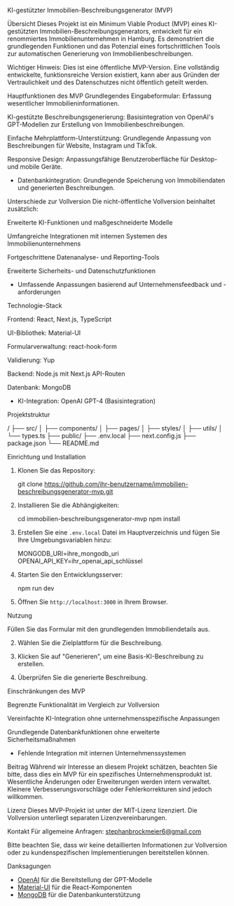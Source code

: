 KI-gestützter Immobilien-Beschreibungsgenerator (MVP)

Übersicht
Dieses Projekt ist ein Minimum Viable Product (MVP) eines KI-gestützten Immobilien-Beschreibungsgenerators, entwickelt für ein renommiertes Immobilienunternehmen in Hamburg. Es demonstriert die grundlegenden Funktionen und das Potenzial eines fortschrittlichen Tools zur automatischen Generierung von Immobilienbeschreibungen.

Wichtiger Hinweis: Dies ist eine öffentliche MVP-Version. Eine vollständig entwickelte, funktionsreiche Version existiert, kann aber aus Gründen der Vertraulichkeit und des Datenschutzes nicht öffentlich geteilt werden.

Hauptfunktionen des MVP
Grundlegendes Eingabeformular: Erfassung wesentlicher Immobilieninformationen.

KI-gestützte Beschreibungsgenerierung: Basisintegration von OpenAI's GPT-Modellen zur Erstellung von Immobilienbeschreibungen.

Einfache Mehrplattform-Unterstützung: Grundlegende Anpassung von Beschreibungen für Website, Instagram und TikTok.

Responsive Design: Anpassungsfähige Benutzeroberfläche für Desktop- und mobile Geräte.

- Datenbankintegration: Grundlegende Speicherung von Immobiliendaten und generierten Beschreibungen.

Unterschiede zur Vollversion
Die nicht-öffentliche Vollversion beinhaltet zusätzlich:

Erweiterte KI-Funktionen und maßgeschneiderte Modelle

Umfangreiche Integrationen mit internen Systemen des Immobilienunternehmens

Fortgeschrittene Datenanalyse- und Reporting-Tools

Erweiterte Sicherheits- und Datenschutzfunktionen

- Umfassende Anpassungen basierend auf Unternehmensfeedback und -anforderungen

Technologie-Stack

Frontend: React, Next.js, TypeScript

UI-Bibliothek: Material-UI

Formularverwaltung: react-hook-form

Validierung: Yup

Backend: Node.js mit Next.js API-Routen

Datenbank: MongoDB

- KI-Integration: OpenAI GPT-4 (Basisintegration)



Projektstruktur

/
├── src/
│   ├── components/
│   ├── pages/
│   ├── styles/
│   ├── utils/
│   └── types.ts
├── public/
├── .env.local
├── next.config.js
├── package.json
└── README.md


Einrichtung und Installation

1. Klonen Sie das Repository:
   
   git clone https://github.com/ihr-benutzername/immobilien-beschreibungsgenerator-mvp.git
   
2. Installieren Sie die Abhängigkeiten:
   
   cd immobilien-beschreibungsgenerator-mvp
   npm install
   
3. Erstellen Sie eine `.env.local` Datei im Hauptverzeichnis und fügen Sie Ihre Umgebungsvariablen hinzu:
   
   MONGODB_URI=ihre_mongodb_uri
   OPENAI_API_KEY=ihr_openai_api_schlüssel
   
4. Starten Sie den Entwicklungsserver:
   
   npm run dev
   
5. Öffnen Sie `http://localhost:3000` in Ihrem Browser.

Nutzung

Füllen Sie das Formular mit den grundlegenden Immobiliendetails aus.

2. Wählen Sie die Zielplattform für die Beschreibung.

3. Klicken Sie auf "Generieren", um eine Basis-KI-Beschreibung zu erstellen.

4. Überprüfen Sie die generierte Beschreibung.








Einschränkungen des MVP

Begrenzte Funktionalität im Vergleich zur Vollversion

Vereinfachte KI-Integration ohne unternehmensspezifische Anpassungen

Grundlegende Datenbankfunktionen ohne erweiterte Sicherheitsmaßnahmen

- Fehlende Integration mit internen Unternehmenssystemen

Beitrag
Während wir Interesse an diesem Projekt schätzen, beachten Sie bitte, dass dies ein MVP für ein spezifisches Unternehmensprodukt ist. Wesentliche Änderungen oder Erweiterungen werden intern verwaltet. Kleinere Verbesserungsvorschläge oder Fehlerkorrekturen sind jedoch willkommen.

Lizenz
Dieses MVP-Projekt ist unter der MIT-Lizenz lizenziert. Die Vollversion unterliegt separaten Lizenzvereinbarungen.

Kontakt
Für allgemeine Anfragen: stephanbrockmeier6@gmail.com

Bitte beachten Sie, dass wir keine detaillierten Informationen zur Vollversion oder zu kundenspezifischen Implementierungen bereitstellen können.

Danksagungen
- [OpenAI](https://openai.com/) für die Bereitstellung der GPT-Modelle
- [Material-UI](https://material-ui.com/) für die React-Komponenten
- [MongoDB](https://www.mongodb.com/) für die Datenbankunterstützung

